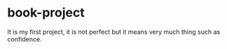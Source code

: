 # book-project
It is my first project, it is not perfect but it means very much thing such as confidence.
